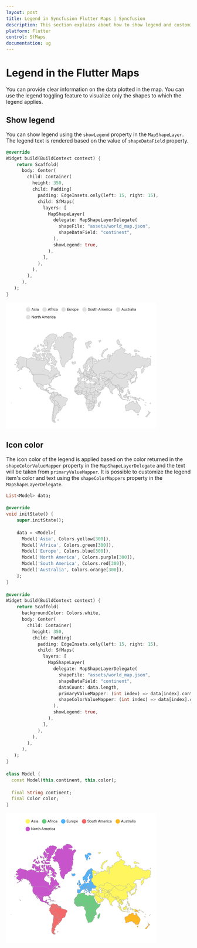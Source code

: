 ```yaml
---
layout: post
title: Legend in Syncfusion Flutter Maps | Syncfusion
description: This section explains about how to show legend and customize its appearance in the Flutter maps application.
platform: Flutter
control: SfMaps
documentation: ug
---
```


# Legend in the Flutter Maps

You can provide clear information on the data plotted in the map. You can use the legend toggling feature to visualize only the shapes to which the legend applies.

## Show legend

You can show legend using the `showLegend` property in the `MapShapeLayer`. The legend text is rendered based on the value of `shapeDataField` property.

```dart
@override
Widget build(BuildContext context) {
    return Scaffold(
      body: Center(
        child: Container(
          height: 350,
          child: Padding(
            padding: EdgeInsets.only(left: 15, right: 15),
            child: SfMaps(
              layers: [
                MapShapeLayer(
                  delegate: MapShapeLayerDelegate(
                    shapeFile: "assets/world_map.json",
                    shapeDataField: "continent",
                  ),
                  showLegend: true,
                ),
              ],
            ),
          ),
        ),
      ),
   );
}
```

![Legend support](images/legend/default-legend.png)

## Icon color

The icon color of the legend is applied based on the color returned in the `shapeColorValueMapper` property in the `MapShapeLayerDelegate` and the text will be taken from `primaryValueMapper`. It is possible to customize the legend item's color and text using the `shapeColorMappers` property in the `MapShapeLayerDelegate`.

```dart
List<Model> data;

@override
void initState() {
    super.initState();

    data = <Model>[
      Model('Asia', Colors.yellow[300]),
      Model('Africa', Colors.green[300]),
      Model('Europe', Colors.blue[300]),
      Model('North America', Colors.purple[300]),
      Model('South America', Colors.red[300]),
      Model('Australia', Colors.orange[300]),
    ];
}

@override
Widget build(BuildContext context) {
    return Scaffold(
      backgroundColor: Colors.white,
      body: Center(
        child: Container(
          height: 350,
          child: Padding(
            padding: EdgeInsets.only(left: 15, right: 15),
            child: SfMaps(
              layers: [
                MapShapeLayer(
                  delegate: MapShapeLayerDelegate(
                    shapeFile: "assets/world_map.json",
                    shapeDataField: "continent",
                    dataCount: data.length,
                    primaryValueMapper: (int index) => data[index].continent,
                    shapeColorValueMapper: (int index) => data[index].color,
                  ),
                  showLegend: true,
                ),
              ],
            ),
          ),
        ),
      ),
   );
}

class Model {
  const Model(this.continent, this.color);

  final String continent;
  final Color color;
}
```

![Legend icon color](images/legend/legend-icon-color.png)
